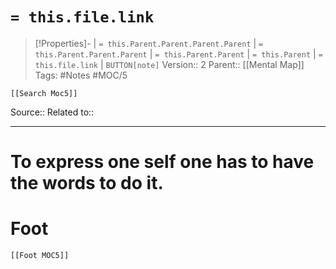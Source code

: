 # `= this.file.link`
>[!Properties]- | `= this.Parent.Parent.Parent.Parent` |  `= this.Parent.Parent.Parent` | `= this.Parent.Parent` | `= this.Parent` | `= this.file.link` | `BUTTON[note]`
>Version:: 2
>Parent:: [[Mental Map]]
>Tags: #Notes #MOC/5
```meta-bind-embed
[[Search Moc5]]
```
Source::
Related to::
***
#  To express one self one has to have the words to do it. 









# Foot
```meta-bind-embed
[[Foot MOC5]]
```